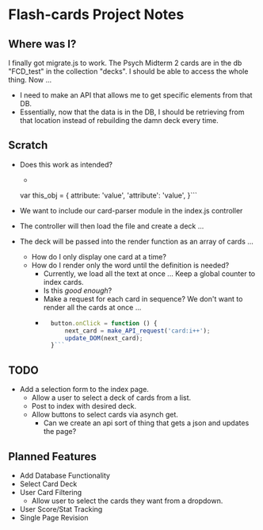 Flash-cards Project Notes
=========================

## Where was I?
I finally got migrate.js to work. The Psych Midterm 2 cards are in the db "FCD_test" in the collection "decks". I should be able to access the whole thing. Now ...

* I need to make an API that allows me to get specific elements from that DB.
* Essentially, now that the data is in the DB, I should be retrieving from that location instead of rebuilding the damn deck every time.


## Scratch

* Does this work as intended?
    * ```javascript
    var this_obj = {
        attribute: 'value',
        'attribute': 'value',
    }```

* We want to include our card-parser module in the index.js controller
* The controller will then load the file and create a deck ...
* The deck will be passed into the render function as an array of cards ...
    * How do I only display one card at a time?
    * How do I render only the word until the definition is needed?
        * Currently, we load all the text at once ... Keep a global counter to index cards.
        * Is this _good enough_?
        * Make a request for each card in sequence? We don't want to render all the cards at once ...
        * ```javascript
            button.onClick = function () {
                next_card = make_API_request('card:i++'); 
                update_DOM(next_card);
            }```

## TODO
* Add a selection form to the index page.
    * Allow a user to select a deck of cards from a list.
    * Post to index with desired deck.
    * Allow buttons to select cards via asynch get.
        * Can we create an api sort of thing that gets a json and updates the page?

## Planned Features

* Add Database Functionality
* Select Card Deck
* User Card Filtering
    * Allow user to select the cards they want from a dropdown.
* User Score/Stat Tracking
* Single Page Revision

